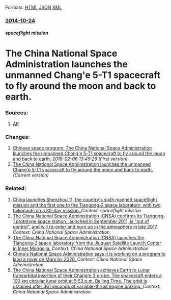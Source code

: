 
Formats: [HTML](/news/2014/10/24/the-china-national-space-administration-launches-the-unmanned-chang-e-5-t1-spacecraft-to-fly-around-the-moon-and-back-to-earth.html)  [JSON](/news/2014/10/24/the-china-national-space-administration-launches-the-unmanned-chang-e-5-t1-spacecraft-to-fly-around-the-moon-and-back-to-earth.json)  [XML](/news/2014/10/24/the-china-national-space-administration-launches-the-unmanned-chang-e-5-t1-spacecraft-to-fly-around-the-moon-and-back-to-earth.xml)  

### [2014-10-24](/news/2014/10/24/index.md)

##### spaceflight mission
# The China National Space Administration launches the unmanned Chang'e 5-T1 spacecraft to fly around the moon and back to earth. 




### Sources:

1. [AP](http://hosted.ap.org/dynamic/stories/A/AS_CHINA_SPACE?SITE=AP&SECTION=HOME&TEMPLATE=DEFAULT)

### Changes:

1. [Chinese space program: The China National Space Administration launches the unmanned Chang'e 5-T1 spacecraft to fly around the moon and back to earth. ](/news/2014/10/24/chinese-space-program-the-china-national-space-administration-launches-the-unmanned-chang-e-5-t1-spacecraft-to-fly-around-the-moon-and-back.md) _2018-02-06 13:49:26 (First version)_
1. [The China National Space Administration launches the unmanned Chang'e 5-T1 spacecraft to fly around the moon and back to earth. ](/news/2014/10/24/the-china-national-space-administration-launches-the-unmanned-chang-e-5-t1-spacecraft-to-fly-around-the-moon-and-back-to-earth.md) _(Current version)_

### Related:

1. [China launches Shenzhou 11, the country's sixth manned spaceflight mission and the first one to the Tiangong-2 space laboratory, with two taikonauts on a 30-day mission. ](/news/2016/10/17/china-launches-shenzhou-11-the-country-s-sixth-manned-spaceflight-mission-and-the-first-one-to-the-tiangong-2-space-laboratory-with-two-ta.md) _Context: spaceflight mission_
2. [The China National Space Administration (CNSA) confirms its Tiangong-1 prototype space station, launched in September 2011, is "out of control", and will re-enter and burn up in the atmosphere in late 2017. ](/news/2016/09/21/the-china-national-space-administration-cnsa-confirms-its-tiangong-1-prototype-space-station-launched-in-september-2011-is-out-of-contr.md) _Context: China National Space Administration_
3. [The China National Space Administration (CNSA) launches the Tiangong-2 space laboratory from the Jiuquan Satellite Launch Center in Inner Mongolia. ](/news/2016/09/15/the-china-national-space-administration-cnsa-launches-the-tiangong-2-space-laboratory-from-the-jiuquan-satellite-launch-center-in-inner-mo.md) _Context: China National Space Administration_
4. [China's National Space Administration says it is working on a program to land a rover on Mars by 2020. ](/news/2016/04/22/china-s-national-space-administration-says-it-is-working-on-a-program-to-land-a-rover-on-mars-by-2020.md) _Context: China National Space Administration_
5. [The China National Space Administration achieves Earth to Lunar transorbital insertion of their Chang'e 3 probe. The spacecraft enters a 100 km circular lunar orbit at 5:53 p.m. Beijing Time. The orbit is obtained after 361 seconds of variable-thrust engine braking. ](/news/2013/12/6/the-china-national-space-administration-achieves-earth-to-lunar-transorbital-insertion-of-their-chang-e-3-probe-the-spacecraft-enters-a-100.md) _Context: China National Space Administration_
